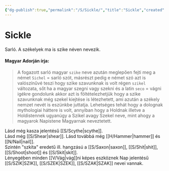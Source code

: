 ```yaml
---
{"dg-publish":true,"permalink":"/S/Sickle/","title":"Sickle","created":"2024-02-09T19:17","updated":"2024-02-12T18:18"}
---
```



# Sickle

Sarló. A székelyek ma is szike néven nevezik.  

#### Magyar Adorján írja:  

> A fogazott sarló magyar `szike` neve azután meglepően fejti meg a német `Sichel` = sarló szót, másrészt pedig e német szó azt is valószínűvé teszi hogy szike szavunknak is volt régen `szikel` változata, sőt ha a magyar szegni vagy szekni és a latin `seco` = vágni igékre gondolunk akkor azt is föltételezhetjük hogy a szike szavunknak még szekel kiejtése is létezhetett, ami azután a székely nemzet nevét is eszünkbe juttatja. Lehetséges tehát hogy a dolognak mythologiai háttere is volt, annyiban hogy a Holdnak illetve a Holdistennek ugyanúgy a Szikel avagy Szekel neve, mint ahogy a magyarok Napistene Magyarnak neveztetett.  

Lásd még kasza jelentésű [[S/Scythe\|scythe]].  
Lásd még [[S/Shear\|shear]]. Lásd továbbá még [[H/Hammer\|hammer]] és [[N/Nail\|nail]].  
Szintén "szkíta" eredetű ill. hangzású a [[S/Saxon\|saxon]], [[S/Shit\|shit]], [[S/Shoot\|shoot]] és [[S/Skit\|skit]].  
Lényegében minden [[V/Vág\|vág]]ni képes eszköznek Nap jelentésű [[S/SZIK\|SZIK]], [[S/SZEK\|SZEK]], [[S/SZAK\|SZAK]] nevei vannak.  
